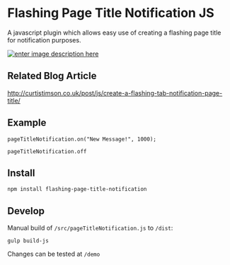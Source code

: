 # Flashing Page Title Notification JS

A javascript plugin which allows easy use of creating a flashing page title for notification purposes.

[![enter image description here][1]][1]


  [1]: http://i.stack.imgur.com/e2O3j.gif


## Related Blog Article

http://curtistimson.co.uk/post/js/create-a-flashing-tab-notification-page-title/


## Example

```
pageTitleNotification.on("New Message!", 1000);

pageTitleNotification.off
```


## Install

```
npm install flashing-page-title-notification
```

## Develop

Manual build of `/src/pageTitleNotification.js` to `/dist`:

```
gulp build-js
```

Changes can be tested at `/demo`
